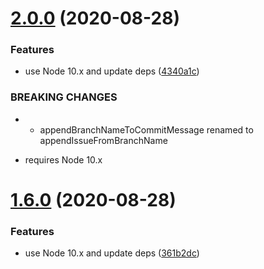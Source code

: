 # [2.0.0](https://github.com/uglow/cz-customizable-ghooks/compare/v1.6.0...v2.0.0) (2020-08-28)


### Features

* use Node 10.x and update deps ([4340a1c](https://github.com/uglow/cz-customizable-ghooks/commit/4340a1ccee20b1e5e0a046c5d96f479d4d39e65f))


### BREAKING CHANGES

* - appendBranchNameToCommitMessage renamed to appendIssueFromBranchName
- requires Node 10.x

# [1.6.0](https://github.com/uglow/cz-customizable-ghooks/compare/v1.5.0...v1.6.0) (2020-08-28)


### Features

* use Node 10.x and update deps ([361b2dc](https://github.com/uglow/cz-customizable-ghooks/commit/361b2dc7468f291890a3dfc3a5f918462fce680d))
